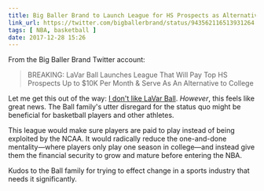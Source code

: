 ```yaml
---
title: Big Baller Brand to Launch League for HS Prospects as Alternative to College
link_url: https://twitter.com/bigballerbrand/status/943562116513931264
tags: [ NBA, basketball ]
date: 2017-12-28 15:26
---
```

From the Big Baller Brand Twitter account:

> BREAKING: LaVar Ball Launches League That Will Pay Top HS Prospects Up to $10K Per Month & Serve As An Alternative to College

Let me get this out of the way: [I don't like LaVar Ball](/2017/10/lavar-ball-fires-back-at-patrick-beverley-after-los-angeles-lakers-season-opener/). *However*, this feels like great news. The Ball family's utter disregard for the status quo might be beneficial for basketball players and other athletes.

This league would make sure players are paid to play instead of being exploited by the NCAA. It would radically reduce the one-and-done mentality—where players only play one season in college—and instead give them the financial security to grow and mature before entering the NBA.

Kudos to the Ball family for trying to effect change in a sports industry that needs it significantly.